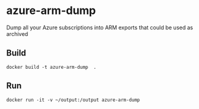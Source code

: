 # azure-arm-dump
Dump all your Azure subscriptions into ARM exports that could be used as archived

## Build
```
docker build -t azure-arm-dump  .
```

## Run
```
docker run -it -v ~/output:/output azure-arm-dump
```

